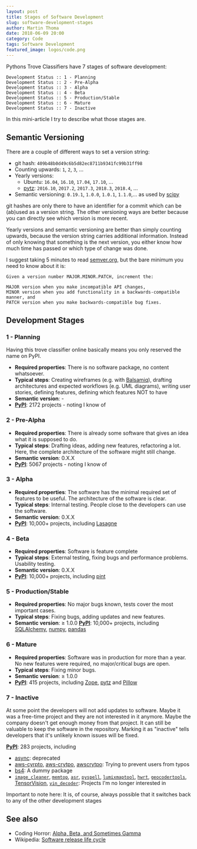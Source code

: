 ```yaml
---
layout: post
title: Stages of Software Development
slug: software-development-stages
author: Martin Thoma
date: 2018-06-09 20:00
category: Code
tags: Software Development
featured_image: logos/code.png
---
```

Pythons Trove Classifiers have 7 stages of software development:

```text
Development Status :: 1 - Planning
Development Status :: 2 - Pre-Alpha
Development Status :: 3 - Alpha
Development Status :: 4 - Beta
Development Status :: 5 - Production/Stable
Development Status :: 6 - Mature
Development Status :: 7 - Inactive
```

In this mini-article I try to describe what those stages are.


## Semantic Versioning

There are a couple of different ways to set a version string:

* git hash: `409b48b0d49c6b5d82ec8711b9341fc99b31ff98`
* Counting upwards: `1`, `2`, `3`, ...
* Yearly versions:
    * Ubuntu: `16.04`, `16.10`, `17.04`, `17.10`, ...
    * [pytz](https://pypi.org/project/pytz/): `2016.10`, `2017.2`, `2017.3`, `2018.3`, `2018.4`, ...
* Semantic versioning: `0.19.1`, `1.0.0`, `1.0.1`, `1.1.0`,... as used by [scipy](https://github.com/scipy/scipy/releases)

git hashes are only there to have an identifier for a commit which can be
(ab)used as a version string. The other versioning ways are better because
you can directly see which version is more recent.

Yearly versions and semantic versioning are better than simply counting
upwards, because the version string carries additional information. Instead of
only knowing that something is the next version, you either know how much time
has passed or which type of change was done.

I suggest taking 5 minutes to read [semver.org](https://semver.org), but the
bare minimum you need to know about it is:

```text
Given a version number MAJOR.MINOR.PATCH, increment the:

MAJOR version when you make incompatible API changes,
MINOR version when you add functionality in a backwards-compatible manner, and
PATCH version when you make backwards-compatible bug fixes.
```


## Development Stages

### 1 - Planning
Having this trove classifier online basically means you only reserved the name
on PyPI.

* **Required properties**: There is no software package, no content whatsoever.
* **Typical steps**: Creating wireframes (e.g. with [Balsamiq](https://balsamiq.com)),
  drafting architectures and expected workflows (e.g. UML diagrams), writing user
  stories, defining features, defining which features NOT to have
* **Semantic version**: -
* **[PyPI](https://pypi.org/search/?q=&o=&c=Development+Status+%3A%3A+1+-+Planning)**: 2172 projects - noting I know of


### 2 - Pre-Alpha
* **Required properties**: There is already some software that gives an idea what
  it is supposed to do.
* **Typical steps**: Drafting ideas, adding new features, refactoring a lot.
  Here, the complete architecture of the software might still change.
* **Semantic version**: 0.X.X
* **[PyPI](https://pypi.org/search/?q=&o=&c=Development+Status+%3A%3A+2+-+Pre-Alpha)**: 5067 projects - noting I know of


### 3 - Alpha
* **Required properties**: The software has the minimal required set of features
  to be useful. The architecture of the software is clear.
* **Typical steps**: Internal testing. People close to the developers can use
  the software.
* **Semantic version**: 0.X.X
* **[PyPI](https://pypi.org/search/?q=&o=&c=Development+Status+%3A%3A+3+-+Alpha)**: 10,000+ projects, including [Lasagne](https://pypi.org/project/Lasagne/)


### 4 - Beta
* **Required properties**: Software is feature complete
* **Typical steps**: External testing, fixing bugs and performance problems.
  Usability testing.
* **Semantic version**: 0.X.X
* **[PyPI](https://pypi.org/search/?q=&o=&c=Development+Status+%3A%3A+4+-+Beta)**: 10,000+ projects, including [pint](https://pypi.org/project/Pint/)


### 5 - Production/Stable
* **Required properties**: No major bugs known, tests cover the most important
  cases.
* **Typical steps**: Fixing bugs, adding updates and new features.
* **Semantic version**: ≥ 1.0.0
**[PyPI](https://pypi.org/search/?q=&o=&c=Development+Status+%3A%3A+5+-+Production%2FStable)**: 10,000+ projects, including [SQLAlchemy](https://pypi.org/project/SQLAlchemy/), [numpy](https://pypi.org/project/numpy/), [pandas](https://pypi.org/project/pandas/)


### 6 - Mature
* **Required properties**: Software was in production for more than a year. No
  new features were required, no major/critical bugs are open.
* **Typical steps**: Fixing minor bugs.
* **Semantic version**: ≥ 1.0.0
* **[PyPI](https://pypi.org/search/?c=Development+Status+%3A%3A+6+-+Mature)**: 415 projects, including [Zope](https://en.wikipedia.org/wiki/Zope), [pytz](https://pypi.org/project/pytz/) and [Pillow](https://pypi.org/project/Pillow/)


### 7 - Inactive
At some point the developers will not add updates to software. Maybe it was a
free-time project and they are not interested in it anymore. Maybe the company
doesn't get enough money from that project. It can still be valuable to keep
the software in the repository. Marking it as "inactive" tells developers that
it's unlikely known issues will be fixed.

**[PyPI](https://pypi.org/search/?q=&o=&c=Development+Status+%3A%3A+7+-+Inactive)**: 283 projects, including

* [async](https://pypi.org/project/async/): deprecated
* [aws-cyrpto](https://pypi.org/project/aws-cyrpto/), [aws-crytpo](https://pypi.org/project/aws-crytpo/), [awscrytpo](https://pypi.org/project/awscrytpo/): Trying to prevent users from typos
* [bs4](https://pypi.org/project/bs4/): A dummy package
* [`image_cleaner`](https://pypi.org/project/image_cleaner/), [`memtop`](https://pypi.org/project/memtop/), [`asr`](https://pypi.org/project/asr/), [`pyspell`](https://pypi.org/project/pyspell/), [`lumixmaptool`](https://pypi.org/project/lumixmaptool/), [`hwrt`](https://pypi.org/project/hwrt/), [`geocodertools`](https://pypi.org/project/geocodertools/), [TensorVision](https://github.com/TensorVision/TensorVision), [`vin_decoder`](): Projects I'm no longer interested in

Important to note here: It is, of course, always possible that it switches back
to any of the other development stages


## See also

* Coding Horror: [Alpha, Beta, and Sometimes Gamma](https://blog.codinghorror.com/alpha-beta-and-sometimes-gamma/)
* Wikipedia: [Software release life cycle](https://en.wikipedia.org/wiki/Software_release_life_cycle)

